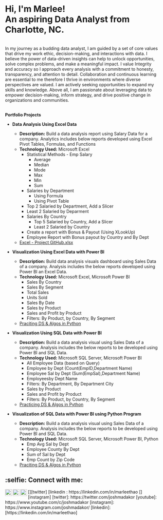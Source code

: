<h1>Hi, I'm Marlee!                           
<br/>An aspiring Data Analyst from Charlotte, NC.
 <br/></h1>

 <br/></h1>In my journey as a budding data analyst, I am guided by a set of core values that drive my work ethic, 
decision-making, and interactions with data. 
I believe the power of data-driven insights can help to unlock opportunities, solve complex problems, and make a meaningful impact.
 I value Integrity and accuracy so I approach every analysis with a commitment to honesty, transparency, and attention to detail. 
Collaboration and continuous learning are essential to me therefore I thrive in environments where diverse perspectives are valued. 
I am actively seeking opportunities to expand my skills and knowledge. 
Above all, I am passionate about leveraging data to empower decision-making, inform strategy, 
and drive positive change in organizations and communities. <br/></h1>
 <br/></h1>
 
<b> Portfolio Projects </b><br/>

- <b>Data Analysis Using Excel Data</b>
  - <b>Description:</b> Build a data analysis report using Salary Data for a company. Analytics includes below reports developed using Excel Pivot Tables, Formulas, and Functions
  - <b>Technology Used:</b> Microsoft Excel 
    - Statistical Methods - Emp Salary
      - Average
      - Median
      - Mode 
      - Max
      - Min
      - Sum
    - Salaries by Department
      - Using Formula 
      - Using Pivot Table
    - Top 2 Salaried by Department, Add a Slicer
    - Least 2 Salaried by Deparment 
    - Salaries By Country 
      - Top 5 Salaried by Country, Add a Slicer
      - Least 2 Salaried by Country 
    - Create a report with Bonus & Payout (Using XLookUp)
    - Employee Report with Bonus payout by Country and By Dept 
  - [Excel - Project  GitHub.xlsx](https://github.com/thaomarlee/thaomarlee/files/15447277/Excel.-.Project.GitHub.xlsx)


- <b>Visualization Using Excel Data with Power BI</b>
  - <b>Description:</b> Build data analysis visuals dashboard using Sales Data of a company. Analysis includes the below reports developed using Power BI an Excel Data.
  - <b>Technology Used:</b> Microsoft Excel, Microsoft Power BI 
    - Sales By Country
    - Sales By Segment
    - Total Sales
    - Units Sold
    - Sales By Date
    - Sales by Product
    - Sales  and Profit by Product
    - Filters: By Product, by Country, By Segment
  - [Praciting DS & Algos in Python](https://github.com/joshmadakor1/Algorithms-Practice)


- <b>Visualization Using SQL Data with Power BI</b>
  - <b>Description:</b> Build a data analysis visual using Sales Data of a company. Analysis includes the below reports to be developed using Power BI and SQL Data.
  - <b>Technology Used:</b> Microsoft SQL Server, Microsoft Power BI
    - All Employee Data (based on Query)
    - Employee by Dept (Count(EmpID,Department Name)
    - Employee Sal by Dept (Sum(EmpSal),Department Name)
    - Employeesby Dept Name
    - Filters: By Department, By Department City
    - Sales by Product
    - Sales  and Profit by Product
    - Filters: By Product, by Country, By Segment
  - [Practicing DS & Algos in Python](https://github.com/joshmadakor1/Algorithms-Practice)



- <b>Visualization of SQL Data with Power BI using Python Program</b>
    - <b>Description:</b> Build a data analysis visual using Sales Data of a company. Analysis includes the below reports to be developed using Power BI and SQL Data.
    - <b>Technology Used:</b> Microsoft SQL Server, Microsoft Power BI, Python
      - Emp Avg Sal by Dept
      - Employee County By Dept
      - Sum of Sal by Dept
      - Emp Count by Zip Code  
  - [Praciting DS & Algos in Python](https://github.com/joshmadakor1/Algorithms-Practice)




<h2> :selfie: Connect with me:</h2>
[<img align="left" alt="Marlee Thao | Gmail" width="22px" src=[gmail icon](https://github.com/thaomarlee/thaomarlee/assets/164105768/4e0491ec-fc7e-4f18-99f1-45823d720633)
s://cdn.jsdelivr.net/npm/simple-icons@v3/icons/twitter.svg" />][twitter]
[<img align="left" alt="JoshMadakor | LinkedIn" width="22px" src="https://cdn.jsdelivr.net/npm/simple-icons@v3/icons/linkedin.svg" />linkedin : https://linkedin.com/in/marleethao
[<img align="left" alt="JoshMadakor | Instagram" width="22px" src="https://cdn.jsdelivr.net/npm/simple-icons@v3/icons/instagram.svg" />][instagram]
[twitter]: https://twitter.com/joshmadakor
[youtube]: https://www.youtube.com/c/joshmadakor
[instagram]: https://www.instagram.com/joshmadakor/
[linkedin]: [https://linkedin.com/in/marleethao]
<!--
**joshmadakor1/joshmadakor1** is a :sparkles: _special_ :sparkles: repository because its `README.md` (this file) appears on your GitHub profile.

-->
linkedin.comlinkedin.com
Josh Madakor - LOG(N) Pacific | LinkedIn
Cybersecurity and IT instructor<br>https://joshmadakor.tech · Experience: LOG(N) Pacific · Education: Western Governors University · Location: Greater Seattle Area · 500+ connections on LinkedIn. View Josh Madakor’s profile on LinkedIn, a professional community of 1 billion members.
YouTubeYouTube
Josh Madakor
Hello Friend,
This channel covers topics in cybersecurity, education, and general career improvement in tech.
Thanks for visiting!
Josh
:desktop_computer: IT Course (Beginner) :desktop_computer:
https://joshmadakor.tech/it
:closed_lock_with_key: Cyber Course (Intermediate) :closed_lock_with_key:
https://joshmadakor.tech/cyber
:page_facing_up: Free IT Exam Test Banks :page_facing_up:
https://joshmadakor.tech/exams
Socials:
https://linkedin.com/in/joshmadakor/
https://joshmadakor.tech/
Show less
